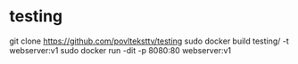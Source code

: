 # testing 
git clone https://github.com/povlteksttv/testing 
sudo docker build testing/ -t webserver:v1 
sudo docker run -dit -p 8080:80 webserver:v1 
